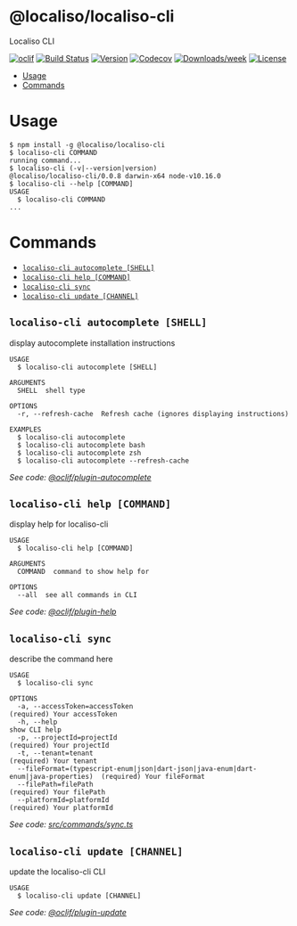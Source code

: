 @localiso/localiso-cli
======================

Localiso CLI

[![oclif](https://img.shields.io/badge/cli-oclif-brightgreen.svg)](https://oclif.io)
[![Build Status](https://travis-ci.org/localiso/localiso-cli.svg?branch=master)](https://travis-ci.org/localiso/localiso-cli)
[![Version](https://img.shields.io/npm/v/@localiso/localiso-cli.svg)](https://npmjs.org/package/@localiso/localiso-cli)
[![Codecov](https://codecov.io/gh/localiso/localiso-cli/branch/master/graph/badge.svg)](https://codecov.io/gh/localiso/localiso-cli)
[![Downloads/week](https://img.shields.io/npm/dw/@localiso/localiso-cli.svg)](https://npmjs.org/package/@localiso/localiso-cli)
[![License](https://img.shields.io/npm/l/@localiso/localiso-cli.svg)](https://github.com/localiso/localiso-cli/blob/master/package.json)

<!-- toc -->
* [Usage](#usage)
* [Commands](#commands)
<!-- tocstop -->
# Usage
<!-- usage -->
```sh-session
$ npm install -g @localiso/localiso-cli
$ localiso-cli COMMAND
running command...
$ localiso-cli (-v|--version|version)
@localiso/localiso-cli/0.0.8 darwin-x64 node-v10.16.0
$ localiso-cli --help [COMMAND]
USAGE
  $ localiso-cli COMMAND
...
```
<!-- usagestop -->
# Commands
<!-- commands -->
* [`localiso-cli autocomplete [SHELL]`](#localiso-cli-autocomplete-shell)
* [`localiso-cli help [COMMAND]`](#localiso-cli-help-command)
* [`localiso-cli sync`](#localiso-cli-sync)
* [`localiso-cli update [CHANNEL]`](#localiso-cli-update-channel)

## `localiso-cli autocomplete [SHELL]`

display autocomplete installation instructions

```
USAGE
  $ localiso-cli autocomplete [SHELL]

ARGUMENTS
  SHELL  shell type

OPTIONS
  -r, --refresh-cache  Refresh cache (ignores displaying instructions)

EXAMPLES
  $ localiso-cli autocomplete
  $ localiso-cli autocomplete bash
  $ localiso-cli autocomplete zsh
  $ localiso-cli autocomplete --refresh-cache
```

_See code: [@oclif/plugin-autocomplete](https://github.com/oclif/plugin-autocomplete/blob/v0.3.0/src/commands/autocomplete/index.ts)_

## `localiso-cli help [COMMAND]`

display help for localiso-cli

```
USAGE
  $ localiso-cli help [COMMAND]

ARGUMENTS
  COMMAND  command to show help for

OPTIONS
  --all  see all commands in CLI
```

_See code: [@oclif/plugin-help](https://github.com/oclif/plugin-help/blob/v3.2.1/src/commands/help.ts)_

## `localiso-cli sync`

describe the command here

```
USAGE
  $ localiso-cli sync

OPTIONS
  -a, --accessToken=accessToken                                                      (required) Your accessToken
  -h, --help                                                                         show CLI help
  -p, --projectId=projectId                                                          (required) Your projectId
  -t, --tenant=tenant                                                                (required) Your tenant
  --fileFormat=(typescript-enum|json|dart-json|java-enum|dart-enum|java-properties)  (required) Your fileFormat
  --filePath=filePath                                                                (required) Your filePath
  --platformId=platformId                                                            (required) Your platformId
```

_See code: [src/commands/sync.ts](https://github.com/localiso/localiso-cli/blob/v0.0.8/src/commands/sync.ts)_

## `localiso-cli update [CHANNEL]`

update the localiso-cli CLI

```
USAGE
  $ localiso-cli update [CHANNEL]
```

_See code: [@oclif/plugin-update](https://github.com/oclif/plugin-update/blob/v1.3.10/src/commands/update.ts)_
<!-- commandsstop -->
